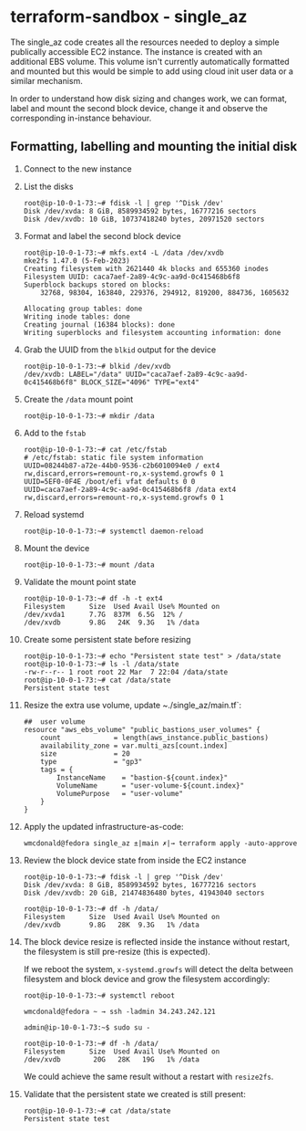 # terraform-sandbox - single_az

The single_az code creates all the resources needed to deploy a simple publically accessible EC2 instance. The instance is created with an additional EBS volume. This volume isn't currently automatically formatted and mounted but this would be simple to add using cloud init user data or a similar mechanism.

In order to understand how disk sizing and changes work, we can format, label and mount the second block device, change it and observe the corresponding in-instance behaviour.

## Formatting, labelling and mounting the initial disk

1. Connect to the new instance

2. List the disks
    ```
    root@ip-10-0-1-73:~# fdisk -l | grep '^Disk /dev'
    Disk /dev/xvda: 8 GiB, 8589934592 bytes, 16777216 sectors
    Disk /dev/xvdb: 10 GiB, 10737418240 bytes, 20971520 sectors
    ```

3. Format and label the second block device

    ```
    root@ip-10-0-1-73:~# mkfs.ext4 -L /data /dev/xvdb 
    mke2fs 1.47.0 (5-Feb-2023)
    Creating filesystem with 2621440 4k blocks and 655360 inodes
    Filesystem UUID: caca7aef-2a89-4c9c-aa9d-0c415468b6f8
    Superblock backups stored on blocks: 
        32768, 98304, 163840, 229376, 294912, 819200, 884736, 1605632

    Allocating group tables: done                            
    Writing inode tables: done                            
    Creating journal (16384 blocks): done
    Writing superblocks and filesystem accounting information: done 
    ```

4. Grab the UUID from the `blkid` output for the device

    ```
    root@ip-10-0-1-73:~# blkid /dev/xvdb 
    /dev/xvdb: LABEL="/data" UUID="caca7aef-2a89-4c9c-aa9d-0c415468b6f8" BLOCK_SIZE="4096" TYPE="ext4"
    ```

5. Create the `/data` mount point

    ```
    root@ip-10-0-1-73:~# mkdir /data
    ```

5. Add to the `fstab`

    ```
    root@ip-10-0-1-73:~# cat /etc/fstab
    # /etc/fstab: static file system information
    UUID=08244b87-a72e-44b0-9536-c2b6010094e0 / ext4 rw,discard,errors=remount-ro,x-systemd.growfs 0 1
    UUID=5EF0-0F4E /boot/efi vfat defaults 0 0
    UUID=caca7aef-2a89-4c9c-aa9d-0c415468b6f8 /data ext4 rw,discard,errors=remount-ro,x-systemd.growfs 0 1
    ```

5. Reload systemd

    ```
    root@ip-10-0-1-73:~# systemctl daemon-reload 
    ```

5. Mount the device

    ```
    root@ip-10-0-1-73:~# mount /data
    ```

6. Validate the mount point state

    ```
    root@ip-10-0-1-73:~# df -h -t ext4
    Filesystem      Size  Used Avail Use% Mounted on
    /dev/xvda1      7.7G  837M  6.5G  12% /
    /dev/xvdb       9.8G   24K  9.3G   1% /data
    ```

7. Create some persistent state before resizing

    ```
    root@ip-10-0-1-73:~# echo "Persistent state test" > /data/state
    root@ip-10-0-1-73:~# ls -l /data/state 
    -rw-r--r-- 1 root root 22 Mar  7 22:04 /data/state
    root@ip-10-0-1-73:~# cat /data/state 
    Persistent state test
    ```

8. Resize the extra use volume, update ~./single_az/main.tf`:

    ```
    ##  user volume
    resource "aws_ebs_volume" "public_bastions_user_volumes" {
        count             = length(aws_instance.public_bastions)
        availability_zone = var.multi_azs[count.index]
        size              = 20
        type              = "gp3"
        tags = {
            InstanceName    = "bastion-${count.index}"
            VolumeName      = "user-volume-${count.index}"
            VolumePurpose   = "user-volume"
        }
    }
    ```

9. Apply the updated infrastructure-as-code:

    ```
    wmcdonald@fedora single_az ±|main ✗|→ terraform apply -auto-approve
    ```

10. Review the block device state from inside the EC2 instance

    ```
    root@ip-10-0-1-73:~# fdisk -l | grep '^Disk /dev'
    Disk /dev/xvda: 8 GiB, 8589934592 bytes, 16777216 sectors
    Disk /dev/xvdb: 20 GiB, 21474836480 bytes, 41943040 sectors

    root@ip-10-0-1-73:~# df -h /data/
    Filesystem      Size  Used Avail Use% Mounted on
    /dev/xvdb       9.8G   28K  9.3G   1% /data
    ```

11. The block device resize is reflected inside the instance without restart, the filesystem is still pre-resize (this is expected). 

    If we reboot the system, `x-systemd.growfs` will detect the delta between filesystem and block device and grow the filesystem accordingly:

    ```
    root@ip-10-0-1-73:~# systemctl reboot 

    wmcdonald@fedora ~ → ssh -ladmin 34.243.242.121

    admin@ip-10-0-1-73:~$ sudo su -

    root@ip-10-0-1-73:~# df -h /data/
    Filesystem      Size  Used Avail Use% Mounted on
    /dev/xvdb        20G   28K   19G   1% /data
    ```

    We could achieve the same result without a restart with `resize2fs`.
    
12. Validate that the persistent state we created is still present:

    ```
    root@ip-10-0-1-73:~# cat /data/state 
    Persistent state test
    ```